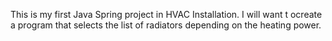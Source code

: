 This is my first Java Spring project in HVAC Installation. 
I will want t ocreate a program that selects the list of radiators depending on the heating power.